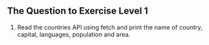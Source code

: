 ## The Question to Exercise Level 1

1. Read the countries API using fetch and print the name of country, capital, languages, population and area.